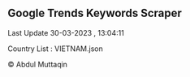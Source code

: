 

## Google Trends Keywords Scraper 
 
Last Update 30-03-2023 , 13:04:11

Country List :
VIETNAM.json



© Abdul Muttaqin 
